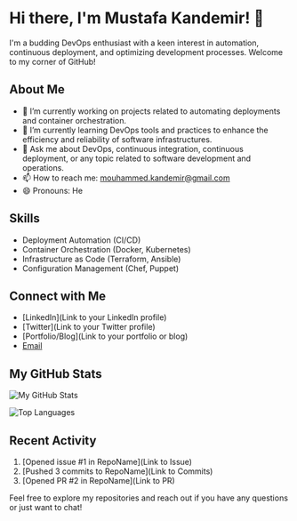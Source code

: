 # Hi there, I'm Mustafa Kandemir! 👋

I'm a budding DevOps enthusiast with a keen interest in automation, continuous deployment, and optimizing development processes. Welcome to my corner of GitHub!

## About Me

- 🔭 I’m currently working on projects related to automating deployments and container orchestration.
- 🌱 I’m currently learning DevOps tools and practices to enhance the efficiency and reliability of software infrastructures.
- 💬 Ask me about DevOps, continuous integration, continuous deployment, or any topic related to software development and operations.
- 📫 How to reach me: mouhammed.kandemir@gmail.com
- 😄 Pronouns: He

## Skills

- Deployment Automation (CI/CD)
- Container Orchestration (Docker, Kubernetes)
- Infrastructure as Code (Terraform, Ansible)
- Configuration Management (Chef, Puppet)

## Connect with Me

- [LinkedIn](Link to your LinkedIn profile)
- [Twitter](Link to your Twitter profile)
- [Portfolio/Blog](Link to your portfolio or blog)
- [Email](mouhammed.kandemir@gmail.com)

## My GitHub Stats

![My GitHub Stats](https://github-readme-stats.vercel.app/api?username=MustafaKandemir&show_icons=true)

![Top Languages](https://github-readme-stats.vercel.app/api/top-langs/?username=MustafaKandemir&layout=compact)

## Recent Activity

<!--START_SECTION:activity-->
1. [Opened issue #1 in RepoName](Link to Issue)
2. [Pushed 3 commits to RepoName](Link to Commits)
3. [Opened PR #2 in RepoName](Link to PR)
<!--END_SECTION:activity-->

Feel free to explore my repositories and reach out if you have any questions or just want to chat!
